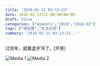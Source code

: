 ```yaml
---
title: "2018-02-11 03:13:23"
date: 2018-02-11T11:00:00+08:00
draft: false
categories: ["moments","2018","2018-02"]
tags: ["朋友圈","生活记录"]
summary: "2018-02-11 03:13:23..."
---
```


过完年，就要虚岁18了。[坏笑]

![Media 1](/Moments/photos/2018-02-11/201802110313230.jpg)
![Media 2](/Moments/photos/2018-02-11/201802110313231.jpg)

